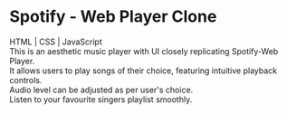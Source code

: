 # Spotify - Web Player Clone
HTML | CSS | JavaScript
<br>
This is an aesthetic music player with UI closely replicating Spotify-Web Player. 
<br>
It allows users to play songs of their choice, featuring intuitive playback controls. 
<br>
Audio level can be adjusted as per user's choice. 
<br>
Listen to your favourite singers playlist smoothly.
